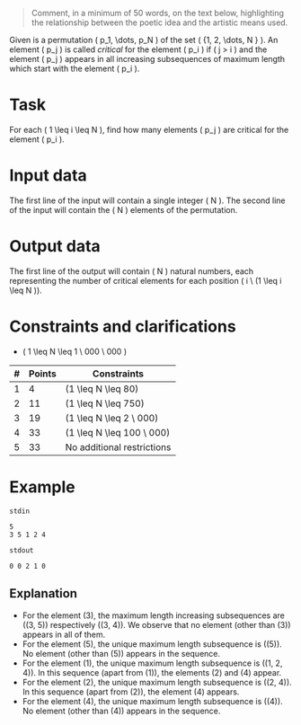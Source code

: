 > Comment, in a minimum of 50 words, on the text below, highlighting the relationship between the poetic idea and the artistic means used.

Given is a permutation \( p_1, \dots, p_N \) of the set \( \{1, 2, \dots, N \} \). An element \( p_j \) is called _critical_ for the element \( p_i \) if \( j > i \) and the element \( p_j \) appears in all increasing subsequences of maximum length which start with the element \( p_i \).

# Task

For each \( 1 \leq i \leq N \), find how many elements \( p_j \) are critical for the element \( p_i \).

# Input data

The first line of the input will contain a single integer \( N \). The second line of the input will contain the \( N \) elements of the permutation.

# Output data

The first line of the output will contain \( N \) natural numbers, each representing the number of critical elements for each position \( i \ (1 \leq i \leq N )\).

# Constraints and clarifications

* \( 1 \leq N \leq 1 \ 000 \ 000 \)

| # | Points | Constraints          |
| - | ------- | ------------------- |
| 1 | 4      | \(1 \leq N \leq 80\) |
| 2 | 11      | \(1 \leq N \leq 750\)     |
| 3 | 19      | \(1 \leq N \leq 2 \ 000\)     |
| 4 | 33      | \(1 \leq N \leq 100 \ 000\)     |
| 5 | 33     | No additional restrictions      |

# Example

`stdin`
```
5
3 5 1 2 4
```

`stdout`
```
0 0 2 1 0
```

## Explanation

* For the element \(3\), the maximum length increasing subsequences are \((3, 5)\) respectively \((3, 4)\). We observe that no element (other than \(3\)) appears in all of them.
* For the element \(5\), the unique maximum length subsequence is \((5)\). No element (other than \(5\)) appears in the sequence.
* For the element \(1\), the unique maximum length subsequence is \((1, 2, 4)\). In this sequence (apart from \(1\)), the elements \(2\) and \(4\) appear.
* For the element \(2\), the unique maximum length subsequence is \((2, 4)\). In this sequence (apart from \(2\)), the element \(4\) appears.
* For the element \(4\), the unique maximum length subsequence is \((4)\). No element (other than \(4\)) appears in the sequence.